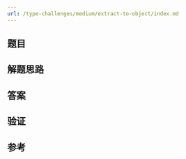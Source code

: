 ```yaml
---
url: /type-challenges/medium/extract-to-object/index.md
---
```

## 题目

## 解题思路

## 答案

## 验证

## 参考
